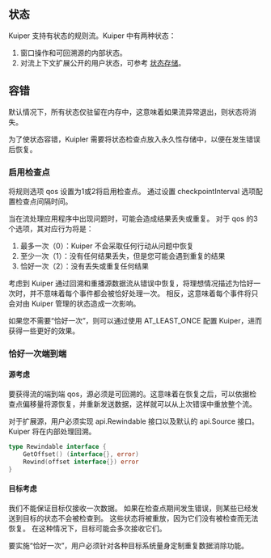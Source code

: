 ## 状态

Kuiper 支持有状态的规则流。Kuiper 中有两种状态：

1. 窗口操作和可回溯源的内部状态。
2. 对流上下文扩展公开的用户状态，可参考 [状态存储](../extension/overview.md#state-storage)。

## 容错

默认情况下，所有状态仅驻留在内存中，这意味着如果流异常退出，则状态将消失。

为了使状态容错，Kuipler 需要将状态检查点放入永久性存储中，以便在发生错误后恢复。

### 启用检查点

将规则选项 qos 设置为1或2将启用检查点。 通过设置 checkpointInterval 选项配置检查点间隔时间。

当在流处理应用程序中出现问题时，可能会造成结果丢失或重复。 对于 qos 的3个选项，其对应行为将是：

1. 最多一次（0）：Kuiper 不会采取任何行动从问题中恢复
2. 至少一次（1）：没有任何结果丢失，但是您可能会遇到重复的结果
3. 恰好一次（2）：没有丢失或重复任何结果

考虑到 Kuiper 通过回溯和重播源数据流从错误中恢复，将理想情况描述为恰好一次时，并不意味着每个事件都会被恰好处理一次。 相反，这意味着每个事件将只会对由 Kuiper 管理的状态造成一次影响。

如果您不需要“恰好一次”，则可以通过使用 AT_LEAST_ONCE 配置 Kuiper，进而获得一些更好的效果。

### 恰好一次端到端

#### 源考虑

要获得流的端到端 qos，源必须是可回溯的。这意味着在恢复之后，可以依据检查点偏移量将源恢复，并重新发送数据，这样就可以从上次错误中重放整个流。

对于扩展源，用户必须实现 api.Rewindable 接口以及默认的 api.Source 接口。 Kuiper 将在内部处理回溯。

```go
type Rewindable interface {
	GetOffset() (interface{}, error)
	Rewind(offset interface{}) error
}
```

#### 目标考虑

我们不能保证目标仅接收一次数据。 如果在检查点期间发生错误，则某些已经发送到目标的状态不会被检查到。 这些状态将被重放，因为它们没有被检查而无法恢复。 在这种情况下，目标可能会多次接收它们。

要实施“恰好一次”，用户必须针对各种目标系统量身定制重复数据消除功能。